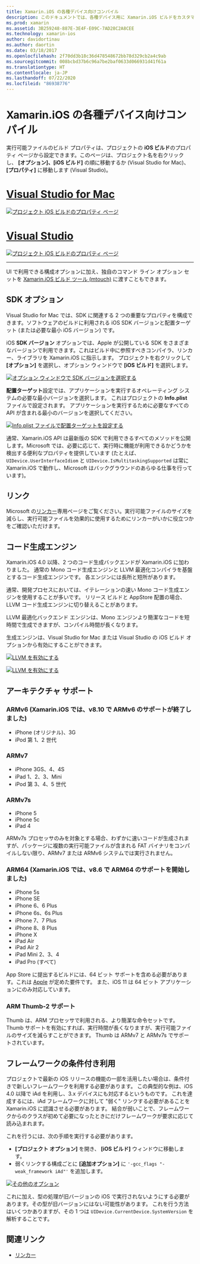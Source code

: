 ```yaml
---
title: Xamarin.iOS の各種デバイス向けコンパイル
description: このドキュメントでは、各種デバイス用に Xamarin.iOS ビルドをカスタマイズするために使用できる、さまざまなビルド構成オプションについて説明します。
ms.prod: xamarin
ms.assetid: 3B259248-887E-3E4F-E09C-7AD28C2A8CEE
ms.technology: xamarin-ios
author: davidortinau
ms.author: daortin
ms.date: 03/18/2017
ms.openlocfilehash: 2f70dd3b18c36d478548672bb78d329cb2a4c9ab
ms.sourcegitcommit: 008bcbd37b6c96a7be2baf0633d066931d41f61a
ms.translationtype: HT
ms.contentlocale: ja-JP
ms.lasthandoff: 07/22/2020
ms.locfileid: "86938776"
---
```

# <a name="compiling-for-different-devices-in-xamarinios"></a>Xamarin.iOS の各種デバイス向けコンパイル

実行可能ファイルのビルド プロパティは、プロジェクトの **iOS ビルド**のプロパティ ページから設定できます。このページは、プロジェクト名を右クリックし、 **[オプション]、[iOS ビルド]** の順に移動するか (Visual Studio for Mac)、 **[プロパティ]** に移動します (Visual Studio)。

# <a name="visual-studio-for-mac"></a>[Visual Studio for Mac](#tab/macos)

[![プロジェクト iOS ビルドのプロパティ ページ](compiling-for-different-devices-images/image1.png)](compiling-for-different-devices-images/image1.png#lightbox) 

# <a name="visual-studio"></a>[Visual Studio](#tab/windows)

[![プロジェクト iOS ビルドのプロパティ ページ](compiling-for-different-devices-images/image1a.png)](compiling-for-different-devices-images/image1a.png#lightbox)

-----

UI で利用できる構成オプションに加え、独自のコマンド ライン オプション セットを [Xamarin.iOS ビルド ツール (mtouch)](~/ios/deploy-test/mtouch.md) に渡すこともできます。

## <a name="sdk-options"></a>SDK オプション

Visual Studio for Mac では、SDK に関連する 2 つの重要なプロパティを構成できます。ソフトウェアのビルドに利用される iOS SDK バージョンと配置ターゲット (または必要な最小 iOS バージョン) です。

iOS **SDK バージョン** オプションでは、Apple が公開している SDK をさまざまなバージョンで利用できます。これはビルド中に参照すべきコンパイラ、リンカー、ライブラリを Xamarin.iOS に指示します。 プロジェクトを右クリックして **[オプション]** を選択し、オプション ウィンドウで **[iOS ビルド]** を選択します。

[![オプション ウィンドウで SDK バージョンを選択する](compiling-for-different-devices-images/sdk-version-sml.png)](compiling-for-different-devices-images/sdk-version.png#lightbox)

**配置ターゲット**設定では、アプリケーションを実行するオペレーティング システムの必要な最小バージョンを選択します。 これはプロジェクトの **Info.plist** ファイルで設定されます。 アプリケーションを実行するために必要なすべての API が含まれる最小のバージョンを選択してください。

[![Info.plist ファイルで配置ターゲットを設定する](compiling-for-different-devices-images/deployment-target-sml.png)](compiling-for-different-devices-images/deployment-target.png#lightbox)

通常、Xamarin.iOS API は最新版の SDK で利用できるすべてのメソッドを公開します。Microsoft では、必要に応じて、実行時に機能が利用できるかどうかを検出する便利なプロパティを提供しています (たとえば、`UIDevice.UserInterfaceIdiom` と `UIDevice.IsMultitaskingSupported` は常に Xamarin.iOS で動作し、Microsoft はバックグラウンドのあらゆる仕事を行っています)。

## <a name="linking"></a>リンク

Microsoft の[リンカー](~/ios/deploy-test/linker.md)専用ページをご覧ください。実行可能ファイルのサイズを減らし、実行可能ファイルを効果的に使用するためにリンカーがいかに役立つかをご確認いただけます。

## <a name="code-generation-engine"></a>コード生成エンジン

Xamarin.iOS 4.0 以降、2 つのコード生成バックエンドが Xamarin.iOS に加わりました。 通常の Mono コード生成エンジンと LLVM 最適化コンパイラを基盤とするコード生成エンジンです。 各エンジンには長所と短所があります。

通常、開発プロセスにおいては、イテレーションの速い Mono コード生成エンジンを使用することが多いです。 リリース ビルドと AppStore 配置の場合、LLVM コード生成エンジンに切り替えることがあります。

LLVM 最適化バックエンド エンジンは、Mono エンジンより簡潔なコードを短時間で生成できますが、コンパイル時間が長くなります。

生成エンジンは、Visual Studio for Mac または Visual Studio の iOS ビルド オプションから有効にすることができます。

[![LLVM を有効にする](compiling-for-different-devices-images/image2.png)](compiling-for-different-devices-images/image2.png#lightbox)

[![LLVM を有効にする](compiling-for-different-devices-images/image2a.png)](compiling-for-different-devices-images/image2a.png#lightbox)

## <a name="architecture-support"></a>アーキテクチャ サポート

### <a name="armv6-xamarinios-discontinued-support-for-armv6-with-v810"></a>ARMv6 (Xamarin.iOS では、v8.10 で ARMv6 のサポートが終了しました)

- iPhone (オリジナル)、3G
- iPod 第 1、2 世代

### <a name="armv7"></a>ARMv7

- iPhone 3GS、4、4S
- iPad 1、2、3、Mini
- iPod 第 3、4、5 世代

### <a name="armv7s"></a>ARMv7s

- iPhone 5
- iPhone 5c
- iPad 4

ARMv7s プロセッサのみを対象とする場合、わずかに速いコードが生成されますが、パッケージに複数の実行可能ファイルが含まれる FAT バイナリをコンパイルしない限り、ARMv7 または ARMv6 システムでは実行されません。

### <a name="arm64-xamarinios-started-supporting-arm64-in-v86"></a>ARM64 (Xamarin.iOS では、v8.6 で ARM64 のサポートを開始しました)

- iPhone 5s
- iPhone SE
- iPhone 6、6 Plus
- iPhone 6s、6s Plus
- iPhone 7、7 Plus
- iPhone 8、8 Plus
- iPhone X
- iPad Air
- iPad Air 2
- iPad Mini 2、3、4
- iPad Pro (すべて)

App Store に提出するビルドには、64 ビット サポートを含める必要があります。これは [Apple](https://developer.apple.com/news/?id=12172014b) が定めた要件です。 また、iOS 11 は 64 ビット アプリケーションにのみ対応しています。

### <a name="arm-thumb-2-support"></a>ARM Thumb-2 サポート

Thumb は、ARM プロセッサで利用される、より簡潔な命令セットです。 Thumb サポートを有効にすれば、実行時間が長くなりますが、実行可能ファイルのサイズを減らすことができます。 Thumb は ARMv7 と ARMv7s でサポートされています。

## <a name="conditional-framework-usage"></a>フレームワークの条件付き利用

プロジェクトで最新の iOS リリースの機能の一部を活用したい場合は、条件付きで新しいフレームワークを利用する必要があります。 この典型的な例は、iOS 4.0 以降で iAd を利用し、3.x デバイスにも対応するというものです。 これを達成するには、iAd フレームワークに対して "弱く" リンクする必要があることを Xamarin.iOS に認識させる必要があります。 結合が弱いことで、フレームワークからのクラスが初めて必要になったときにだけフレームワークが要求に応じて読み込まれます。

これを行うには、次の手順を実行する必要があります。

- **[プロジェクト オプション]** を開き、 **[iOS ビルド]** ウィンドウに移動します。
- 弱くリンクする構成ごとに **[追加オプション]** に `'-gcc_flags "-weak_framework iAd"'` を追加します。

[![その他のオプション](compiling-for-different-devices-images/image3.png)](compiling-for-different-devices-images/image3.png#lightbox)

これに加え、型の処理が旧バージョンの iOS で実行されないようにする必要があります。その型が旧バージョンにはない可能性があります。 これを行う方法はいくつかありますが、その 1 つは `UIDevice.CurrentDevice.SystemVersion` を解析することです。

## <a name="related-links"></a>関連リンク

- [リンカー](~/ios/deploy-test/linker.md)

